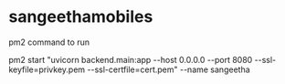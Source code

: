 # sangeethamobiles


pm2 command to run

pm2 start "uvicorn backend.main:app --host 0.0.0.0 --port 8080 --ssl-keyfile=privkey.pem --ssl-certfile=cert.pem" --name sangeetha
